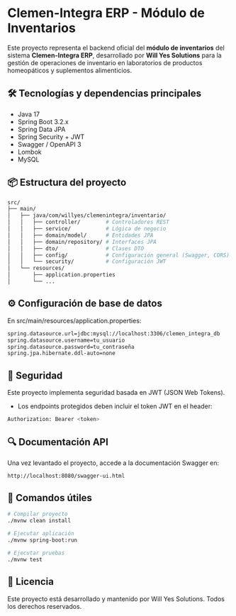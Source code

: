 # Clemen-Integra ERP - Módulo de Inventarios

Este proyecto representa el backend oficial del **módulo de inventarios** del sistema **Clemen-Integra ERP**, desarrollado por **Will Yes Solutions** para la gestión de operaciones de inventario en laboratorios de productos homeopáticos y suplementos alimenticios.

## 🛠 Tecnologías y dependencias principales

- Java 17
- Spring Boot 3.2.x
- Spring Data JPA
- Spring Security + JWT
- Swagger / OpenAPI 3
- Lombok
- MySQL

## 📦 Estructura del proyecto

```bash
src/
├── main/
│   ├── java/com/willyes/clemenintegra/inventario/
│   │   ├── controller/        # Controladores REST
│   │   ├── service/           # Lógica de negocio
│   │   ├── domain/model/      # Entidades JPA
│   │   ├── domain/repository/ # Interfaces JPA
│   │   ├── dto/               # Clases DTO
│   │   ├── config/            # Configuración general (Swagger, CORS)
│   │   └── security/          # Configuración JWT
│   └── resources/
│       ├── application.properties
│       └── ...

```

## ⚙️ Configuración de base de datos
En src/main/resources/application.properties:
```bash
spring.datasource.url=jdbc:mysql://localhost:3306/clemen_integra_db
spring.datasource.username=tu_usuario
spring.datasource.password=tu_contraseña
spring.jpa.hibernate.ddl-auto=none
```
## 🔐 Seguridad
Este proyecto implementa seguridad basada en JWT (JSON Web Tokens).

- Los endpoints protegidos deben incluir el token JWT en el header:

```bash
Authorization: Bearer <token>
```

## 🔍 Documentación API
Una vez levantado el proyecto, accede a la documentación Swagger en:

```bash
http://localhost:8080/swagger-ui.html
```
## 🚀 Comandos útiles
```bash
# Compilar proyecto
./mvnw clean install

# Ejecutar aplicación
./mvnw spring-boot:run

# Ejecutar pruebas
./mvnw test
```
## 📄 Licencia
Este proyecto está desarrollado y mantenido por Will Yes Solutions. Todos los derechos reservados.

